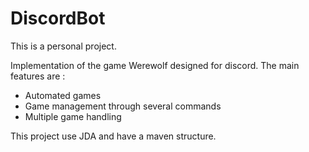 # DiscordBot
This is a personal project.

Implementation of the game Werewolf designed for discord.
The main features are :
- Automated games
- Game management through several commands
- Multiple game handling

  
This project use JDA and have a maven structure.